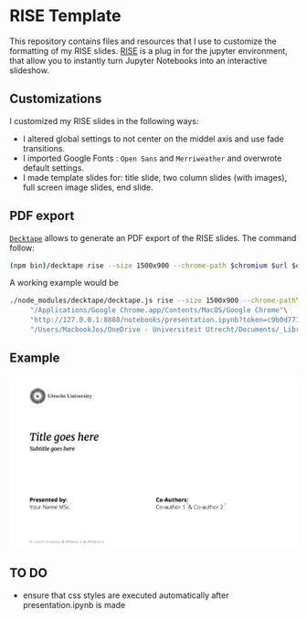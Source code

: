 # RISE Template

This repository contains files and resources that I use to customize the formatting of my RISE slides. 
[RISE](https://github.com/damianavila/RISE) is a plug in for the jupyter environment, that allow you to instantly turn Jupyter Notebooks into an interactive slideshow.

## Customizations
I customized my RISE slides in the following ways:
* I altered global settings to not center on the middel axis and use fade transitions.
* I imported Google Fonts : `Open Sans` and `Merriweather` and overwrote default settings.
* I made template slides for: title slide, two column slides (with images), full screen image slides, end slide.

## PDF export
[`Decktape`](https://rise.readthedocs.io/en/stable/exportpdf.html#using-decktape) allows to generate an PDF export of the RISE slides. The command follow:
```bash
(npm bin)/decktape rise --size 1500x900 --chrome-path $chromium $url $outfile
```

A working example would be
``` bash
./node_modules/decktape/decktape.js rise --size 1500x900 --chrome-path\
     "/Applications/Google Chrome.app/Contents/MacOS/Google Chrome"\
     "http://127.0.0.1:8888/notebooks/presentation.ipynb?token=c9b0d777130038289299f26e1b3f42546acca1ae9c1e7ff4"\
     "/Users/MacbookJos/OneDrive - Universiteit Utrecht/Documents/_Library/Templates/rise-presentation/slides.pdf"
```

## Example

![](./img/screen_shot.png)

## TO DO
* ensure that css styles are executed automatically after presentation.ipynb is made
